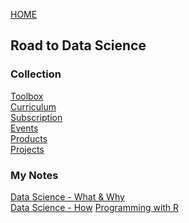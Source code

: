 [HOME](https://tane-rs.github.io)

## Road to Data Science

### Collection
[Toolbox](collection/toolbox.md)   
[Curriculum](collection/curriculum.md)  
[Subscription](collection/subscription.md)  
[Events](collection/events.md)  
[Products](collection/products.md)  
[Projects](collection/projects.md)  

### My Notes
[Data Science - What & Why]()  
[Data Science - How]()
[Programming with R](my-note/programmint-with-R.md)